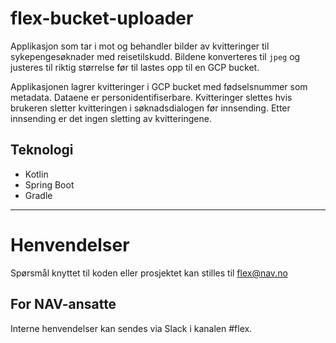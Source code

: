 # flex-bucket-uploader

Applikasjon som tar i mot og behandler bilder av kvitteringer til sykepengesøknader med reisetilskudd. 
Bildene konverteres til `jpeg` og justeres til riktig størrelse før til lastes opp til en GCP bucket.

Applikasjonen lagrer kvitteringer i GCP bucket med fødselsnummer som metadata. Dataene er personidentifiserbare. 
Kvitteringer slettes hvis brukeren sletter kvitteringen i søknadsdialogen før innsending. 
Etter innsending er det ingen sletting av kvitteringene. 

## Teknologi

* Kotlin
* Spring Boot
* Gradle

---

# Henvendelser

Spørsmål knyttet til koden eller prosjektet kan stilles til flex@nav.no

## For NAV-ansatte

Interne henvendelser kan sendes via Slack i kanalen #flex.
